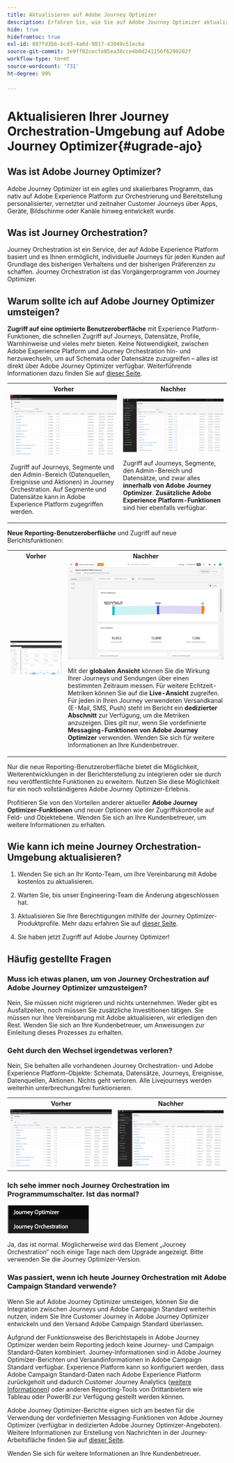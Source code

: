 ```yaml
---
title: Aktualisieren auf Adobe Journey Optimizer
description: Erfahren Sie, wie Sie auf Adobe Journey Optimizer aktualisieren
hide: true
hidefromtoc: true
exl-id: 887fd3bb-bcd3-4a6d-9817-43049c51ecba
source-git-commit: 3e9ff02cecfe85ea38cce4b0d241156f6209202f
workflow-type: tm+mt
source-wordcount: '731'
ht-degree: 99%

---
```


# Aktualisieren Ihrer Journey Orchestration-Umgebung auf Adobe Journey Optimizer{#ugrade-ajo}

## Was ist Adobe Journey Optimizer?

Adobe Journey Optimizer ist ein agiles und skalierbares Programm, das nativ auf Adobe Experience Platform zur Orchestrierung und Bereitstellung personalisierter, vernetzter und zeitnaher Customer Journeys über Apps, Geräte, Bildschirme oder Kanäle hinweg entwickelt wurde. 

## Was ist Journey Orchestration?

Journey Orchestration ist ein Service, der auf Adobe Experience Platform basiert und es Ihnen ermöglicht, individuelle Journeys für jeden Kunden auf Grundlage des bisherigen Verhaltens und der bisherigen Präferenzen zu schaffen. Journey Orchestration ist das Vorgängerprogramm von Journey Optimizer.

## Warum sollte ich auf Adobe Journey Optimizer umsteigen?

**Zugriff auf eine optimierte Benutzeroberfläche** mit Experience Platform-Funktionen, die schnellen Zugriff auf Journeys, Datensätze, Profile, Warnhinweise und vieles mehr bieten. Keine Notwendigkeit, zwischen Adobe Experience Platform und Journey Orchestration hin- und herzuwechseln, um auf Schemata oder Datensätze zuzugreifen – alles ist direkt über Adobe Journey Optimizer verfügbar. Weiterführende Informationen dazu finden Sie auf [dieser Seite](https://experienceleague.adobe.com/docs/journey-optimizer/using/get-started/user-interface.html?lang=de).

<table>
<tr>
<th>Vorher</th>
<th>Nachher</th>
</tr>
<tr>
<td><img src="../assets/migration-ajo-1.png"><p>Zugriff auf Journeys, Segmente und den Admin-Bereich (Datenquellen, Ereignisse und Aktionen) in Journey Orchestration. Auf Segmente und Datensätze kann in Adobe Experience Platform zugegriffen werden. </p></td>
<td><img src="../assets/migration-ajo-2.png"><p>Zugriff auf Journeys, Segmente, den Admin-Bereich und Datensätze, und zwar alles <strong>innerhalb von Adobe Journey Optimizer</strong>. <strong>Zusätzliche Adobe Experience Platform-Funktionen</strong> sind hier ebenfalls verfügbar.</p></td>
</tr>
</table>

**Neue Reporting-Benutzeroberfläche** und Zugriff auf neue Berichtsfunktionen:

<table>
<tr>
<th>Vorher</th>
<th>Nachher</th>
</tr>
<tr>
<td><img src="../assets/migration-ajo-5.png"></td>
<td><img src="../assets/migration-ajo-6.png"><p>Mit der <strong>globalen Ansicht</strong> können Sie die Wirkung Ihrer Journeys und Sendungen über einen bestimmten Zeitraum messen. Für weitere Echtzeit-Metriken können Sie auf die <strong>Live-Ansicht</strong> zugreifen. Für jeden in Ihren Journey verwendeten Versandkanal (E-Mail, SMS, Push) steht im Bericht ein <strong>dedizierter Abschnitt</strong> zur Verfügung, um die Metriken anzuzeigen. Dies gilt nur, wenn Sie vordefinierte <strong>Messaging-Funktionen von Adobe Journey Optimizer</strong> verwenden. Wenden Sie sich für weitere Informationen an Ihre Kundenbetreuer.</p></td>
</tr>
</table>

Nur die neue Reporting-Benutzeroberfläche bietet die Möglichkeit, Weiterentwicklungen in der Berichterstellung zu integrieren oder sie durch neu veröffentlichte Funktionen zu erweitern. Nutzen Sie diese Möglichkeit für ein noch vollständigeres Adobe Journey Optimizer-Erlebnis.

Profitieren Sie von den Vorteilen anderer aktueller **Adobe Journey Optimizer-Funktionen** und neuer Optionen wie der Zugriffskontrolle auf Feld- und Objektebene. Wenden Sie sich an Ihre Kundenbetreuer, um weitere Informationen zu erhalten.

## Wie kann ich meine Journey Orchestration-Umgebung aktualisieren?

1. Wenden Sie sich an Ihr Konto-Team, um Ihre Vereinbarung mit Adobe kostenlos zu aktualisieren.

1. Warten Sie, bis unser Engineering-Team die Änderung abgeschlossen hat.

1. Aktualisieren Sie Ihre Berechtigungen mithilfe der Journey Optimizer-Produktprofile. Mehr dazu erfahren Sie auf [dieser Seite](https://experienceleague.adobe.com/docs/journey-optimizer/using/administration/ootb-product-profiles.html?lang=de).

1. Sie haben jetzt Zugriff auf Adobe Journey Optimizer!

## Häufig gestellte Fragen

### Muss ich etwas planen, um von Journey Orchestration auf Adobe Journey Optimizer umzusteigen?

Nein, Sie müssen nicht migrieren und nichts unternehmen. Weder gibt es Ausfallzeiten, noch müssen Sie zusätzliche Investitionen tätigen. Sie müssen nur Ihre Vereinbarung mit Adobe aktualisieren, wir erledigen den Rest. Wenden Sie sich an Ihre Kundenbetreuer, um Anweisungen zur Einleitung dieses Prozesses zu erhalten.

### Geht durch den Wechsel irgendetwas verloren?

Nein, Sie behalten alle vorhandenen Journey Orchestration- und Adobe Experience Platform-Objekte: Schemata, Datensätze, Journeys, Ereignisse, Datenquellen, Aktionen. Nichts geht verloren. Alle Livejourneys werden weiterhin unterbrechungsfrei funktionieren.

<table>
<tr>
<th>Vorher</th>
<th>Nachher</th>
</tr>
<tr>
<td><img src="../assets/migration-ajo-7.png"></td>
<td><img src="../assets/migration-ajo-8.png"></td>
</tr>
</table>

### Ich sehe immer noch Journey Orchestration im Programmumschalter. Ist das normal?

![](../assets/migration-ajo-9.png)

Ja, das ist normal. Möglicherweise wird das Element „Journey Orchestration“ noch einige Tage nach dem Upgrade angezeigt. Bitte verwenden Sie die Journey Optimizer-Version.

### Was passiert, wenn ich heute Journey Orchestration mit Adobe Campaign Standard verwende?

Wenn Sie auf Adobe Journey Optimizer umsteigen, können Sie die Integration zwischen Journeys und Adobe Campaign Standard weiterhin nutzen, indem Sie Ihre Customer Journey in Adobe Journey Optimizer entwickeln und den Versand Adobe Campaign Standard überlassen.

Aufgrund der Funktionsweise des Berichtstapels in Adobe Journey Optimizer werden beim Reporting jedoch keine Journey- und Campaign Standard-Daten kombiniert. Journey-Informationen sind in Adobe Journey Optimizer-Berichten und Versandinformationen in Adobe Campaign Standard verfügbar. Experience Platform kann so konfiguriert werden, dass Adobe Campaign Standard-Daten nach Adobe Experience Platform zurückgeholt und dadurch Customer Journey Analytics ([weitere Informationen](https://business.adobe.com/products/experience-platform/customer-journey-analytics.html)) oder anderen Reporting-Tools von Drittanbietern wie Tableau oder PowerBI zur Verfügung gestellt werden können.

Adobe Journey Optimizer-Berichte eignen sich am besten für die Verwendung der vordefinierten Messaging-Funktionen von Adobe Journey Optimizer (verfügbar in dedizierten Adobe Journey Optimizer-Angeboten). Weitere Informationen zur Erstellung von Nachrichten in der Journey-Arbeitsfläche finden Sie auf [dieser Seite](https://experienceleague.adobe.com/docs/journey-optimizer/using/messages/messages-in-journeys.html?lang=de).

Wenden Sie sich für weitere Informationen an Ihre Kundenbetreuer.
